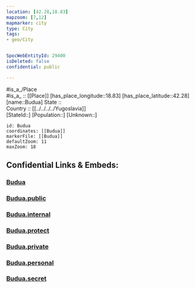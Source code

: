 ```yaml
---
location: [42.28,18.83] 
mapzoom: [7,12] 
mapmarker: city 
type: City
tags:
- geo/City


SpocWebEntityId: 29400
isDeleted: false
confidential: public

---
```

#is_a_/Place  
#is_a_ :: [[Place]] 
[has_place_longitude::18.83] 
[has_place_latitude::42.28] 
[name::Budua] 
State ::  
Country :: [[../../../../Yugoslavia]]  
[StateId::] 
[Population::] 
[Unknown::] 


```leaflet
id: Budua
coordinates: [[Budua]] 
markerFile: [[Budua]] 
defaultZoom: 11 
maxZoom: 18
```


## Confidential Links & Embeds: 

### [Budua](/_Standards/Earth/Continent/Europe/Europe~South/Montenegro/Municipalities~Montenegro/Budva/City/Budua.md) 

### [Budua.public](/_public/Earth/Continent/Europe/Europe~South/Montenegro/Municipalities~Montenegro/Budva/City/Budua.public.md) 

### [Budua.internal](/_internal/Earth/Continent/Europe/Europe~South/Montenegro/Municipalities~Montenegro/Budva/City/Budua.internal.md) 

### [Budua.protect](/_protect/Earth/Continent/Europe/Europe~South/Montenegro/Municipalities~Montenegro/Budva/City/Budua.protect.md) 

### [Budua.private](/_private/Earth/Continent/Europe/Europe~South/Montenegro/Municipalities~Montenegro/Budva/City/Budua.private.md) 

### [Budua.personal](/_personal/Earth/Continent/Europe/Europe~South/Montenegro/Municipalities~Montenegro/Budva/City/Budua.personal.md) 

### [Budua.secret](/_secret/Earth/Continent/Europe/Europe~South/Montenegro/Municipalities~Montenegro/Budva/City/Budua.secret.md)

